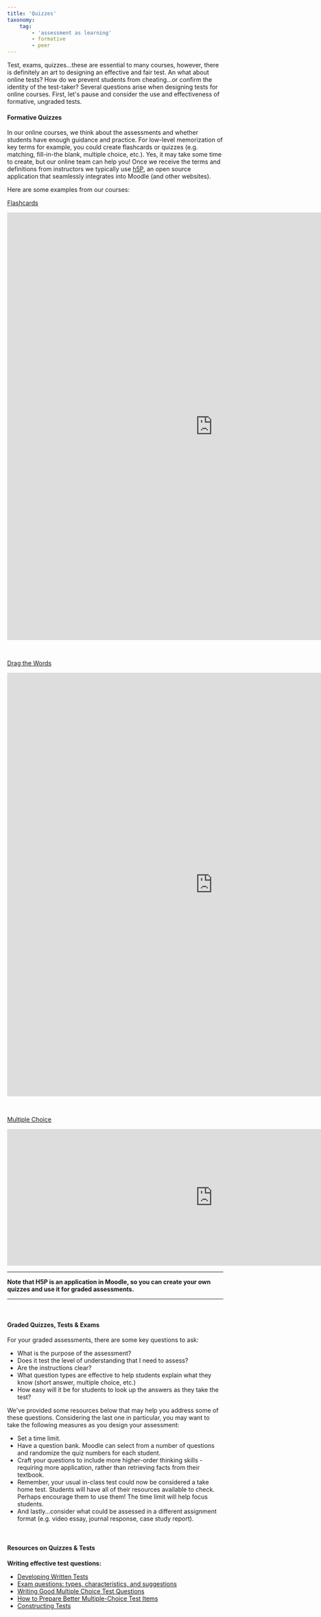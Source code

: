 ```yaml
---
title: 'Quizzes'
taxonomy:
    tag:
        - 'assessment as learning'
        - formative
        - peer
---
```



Test, exams, quizzes…these are essential to many courses, however, there is definitely an art to designing an effective and fair test. An what about online tests?  How do we prevent students from cheating...or confirm the identity of the test-taker?  Several questions arise when designing tests for online courses.  First, let's pause and consider the use and effectiveness of formative, ungraded tests.

#### Formative Quizzes
In our online courses, we think about the assessments and whether students have enough guidance and practice.  For low-level memorization of key terms for example, you could create flashcards or quizzes (e.g. matching, fill-in-the blank, multiple choice, etc.).  Yes, it may take some time to create, but our online team can help you! Once we receive the terms and definitions from instructors we typically use [h5P](https://h5p.org/content-types-and-applications), an open source application that seamlessly integrates into Moodle (and other websites).

Here are some examples from our courses:

[Flashcards](https://h5p.org/flashcards)

<iframe src="https://create.twu.ca/h5p/wp-admin/admin-ajax.php?action=h5p_embed&id=207" width="958" height="995" frameborder="0" allowfullscreen="allowfullscreen" title="320 U8 Flashcards"></iframe><script src="https://create.twu.ca/h5p/wp-content/plugins/h5p/h5p-php-library/js/h5p-resizer.js" charset="UTF-8"></script>


&nbsp;

[Drag the Words](https://h5p.org/drag-the-words)

<iframe src="https://create.twu.ca/h5p/wp-admin/admin-ajax.php?action=h5p_embed&id=4" width="958" height="986" frameborder="0" allowfullscreen="allowfullscreen" title="Drag the key terms into the correct boxes to complete the definition."></iframe><script src="https://create.twu.ca/h5p/wp-content/plugins/h5p/h5p-php-library/js/h5p-resizer.js" charset="UTF-8"></script>


&nbsp;

[Multiple Choice](https://h5p.org/multichoice)

<iframe src="https://create.twu.ca/h5p/wp-admin/admin-ajax.php?action=h5p_embed&id=36" width="958" height="318" frameborder="0" allowfullscreen="allowfullscreen" title="Mission Statement Quiz"></iframe><script src="https://create.twu.ca/h5p/wp-content/plugins/h5p/h5p-php-library/js/h5p-resizer.js" charset="UTF-8"></script>

---

**Note that H5P is an application in Moodle, so you can create your own quizzes and use it for graded assessments.**

---

&nbsp;

#### Graded Quizzes, Tests & Exams
For your graded assessments, there are some key questions to ask:
- What is the purpose of the assessment?
- Does it test the level of understanding that I need to assess?
- Are the instructions clear?
- What question types are effective to help students explain what they know (short answer, multiple choice, etc.)
- How easy will it be for students to look up the answers as they take the test?

We've provided some resources below that may help you address some of these questions.  Considering the last one in particular, you may want to take the following measures as you design your assessment:
- Set a time limit.  
- Have a question bank.  Moodle can select from a number of questions and randomize the quiz numbers for each student.
- Craft your questions to include more higher-order thinking skills - requiring more application, rather than retrieving facts from their textbook.
- Remember, your usual in-class test could now be considered a take home test.  Students will have all of their resources available to check.  Perhaps encourage them to use them! The time limit will help focus students.
- And lastly...consider what could be assessed in a different assignment format (e.g. video essay, journal response, case study report).

&nbsp;

#### Resources on Quizzes & Tests

**Writing effective test questions:**

- [Developing Written Tests](https://www.bcit.ca/files/ltc/pdf/ja_developtests.pdf)
- [Exam questions: types, characteristics, and suggestions](https://uwaterloo.ca/centre-for-teaching-excellence/teaching-resources/teaching-tips/developing-assignments/exams/questions-types-characteristics-suggestions)
- [Writing Good Multiple Choice Test Questions](https://cft.vanderbilt.edu/guides-sub-pages/writing-good-multiple-choice-test-questions/)
- [How to Prepare Better Multiple-Choice Test Items](https://testing.byu.edu/handbooks/betteritems.pdf)
- [Constructing Tests](https://www.washington.edu/teaching/topics/preparing-to-teach/constructing-tests/)
